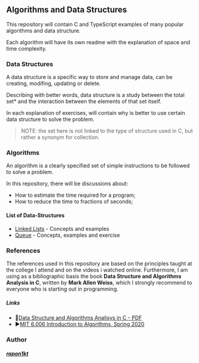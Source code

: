## Algorithms and Data Structures

This repository will contain C and TypeScript examples of many popular algorithms and data structure.

Each algorithm will have its own readme with the explanation of space and time complexity.

### Data Structures

A data structure is a specific way to store and manage data, can be creating, modifing, updating or delete.

Describing with better words, data structure is a study between the total set\* and the interaction between the elements of that set itself.

In each explanation of exercises, will contain why is better to use certain data structure to solve the problem.

> NOTE: the set here is not linked to the type of structure used in C, but rather a synonym for collection.

### Algorithms

An algorithm is a clearly specified set of simple instructions to be followed to solve a problem.

In this repository, there will be discussions about:

- How to estimate the time required for a program;
- How to reduce the time to fractions of seconds;

#### List of Data-Structures

- [Linked Lists](https://github.com/rapon1kt/algorithms/blob/master/data-structures/linked-lists/linked-lists-README.md) - Concepts and examples
- [Queue](https://github.com/rapon1kt/algorithms/blob/master/data-structures/queue/queue-README.md) - Concepts, examples and exercise

### References

The references used in this repository are based on the principles taught at the college I attend and on the videos i watched online. Furthermore, I am using as a bibliographic basis the book **Data Structure and Algorithms Analysis in C**, written by **Mark Allen Weiss**, which I strongly recommend to everyone who is starting out in programming.

##### Links

- 📕[Data Structure and Algorithms Analisys in C - PDF](https://mrajacse.wordpress.com/wp-content/uploads/2012/08/data-structures-and-algorithm-analysis-in-c-mark-allen-weiss.pdf)
- ▶️[MIT 6.006 Introduction to Algorithms, Spring 2020](https://www.youtube.com/watch?v=ZA-tUyM_y7s&list=PLUl4u3cNGP63EdVPNLG3ToM6LaEUuStEY&ab_channel=MITOpenCourseWare)

### Author

##### [rapon1kt](https://github.com/rapon1kt)
